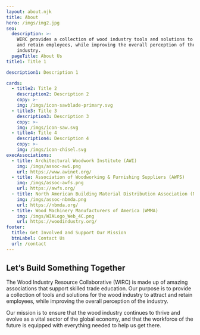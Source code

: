 ```yaml
---
layout: about.njk
title: About
hero: /imgs/img2.jpg
seo:
  description: >-
    WIRC provides a collection of wood industry tools and solutions to attract
    and retain employees, while improving the overall perception of the
    industry.
  pageTitle: About Us
title1: Title 1

description1: Description 1

cards:
  - title2: Title 2
    description2: Description 2
    copy: >-
    img: /imgs/icon-sawblade-primary.svg
  - title3: Title 3
    description3: Description 3
    copy: >-
    img: /imgs/icon-saw.svg
  - title4: Title 4
    description4: Description 4
    copy: >-
    img: /imgs/icon-chisel.svg
execAssociations:
  - title: Architectural Woodwork Institute (AWI)
    img: /imgs/assoc-awi.png
    url: https://www.awinet.org/
  - title: Association of Woodworking & Furnishing Suppliers (AWFS)
    img: /imgs/assoc-awfs.png
    url: https://awfs.org/
  - title: North American Building Material Distribution Association (NBMDA)
    img: /imgs/assoc-nbmda.png
    url: https://nbmda.org/
  - title: Wood Machinery Manufacturers of America (WMMA)
    img: /imgs/WIALogo_Web_4C.png
    url: https://woodindustry.org/
footer:
  title: Get Involved and Support Our Mission
  btnLabel: Contact Us
  url: /contact
---
```


## Let’s Build Something Together

The Wood Industry Resource Collaborative (WIRC) is made up of amazing
associations that support skilled trade education. Our purpose is to provide a
collection of tools and solutions for the wood industry to attract and retain
employees, while improving the overall perception of the industry.

Our mission is to ensure that the wood industry continues to thrive and evolve
as a vital sector of the global economy, and that the workforce of the future
is equipped with everything needed to help us get there.
